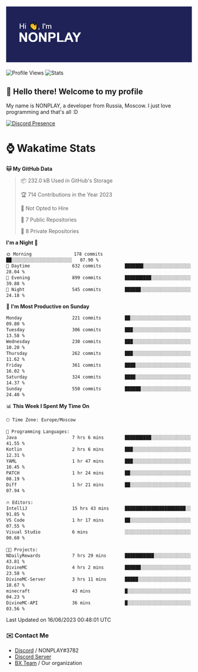 ![Discord Presence](./header.png)
<br></br>
![Profile Views](https://komarev.com/ghpvc/?username=NONPLAYT&color=blue&style=for-the-badge)
![Stats](https://img.shields.io/badge/0%25-OPTIMIZED-orange?style=for-the-badge)


## :wave: Hello there! Welcome to my profile

My name is NONPLAY, a developer from Russia, Moscow. I just love programming and that's all :D

[![Discord Presence](https://lanyard.cnrad.dev/api/597087584090587177)](https://discord.com/users/597087584090587177) 

# ⌚ Wakatime Stats

<!--START_SECTION:waka-->
**🐱 My GitHub Data** 

> 📦 232.0 kB Used in GitHub's Storage 
 > 
> 🏆 714 Contributions in the Year 2023
 > 
> 🚫 Not Opted to Hire
 > 
> 📜 7 Public Repositories 
 > 
> 🔑 8 Private Repositories 
 > 
**I'm a Night 🦉** 

```text
🌞 Morning                178 commits         ██░░░░░░░░░░░░░░░░░░░░░░░   07.90 % 
🌆 Daytime                632 commits         ███████░░░░░░░░░░░░░░░░░░   28.04 % 
🌃 Evening                899 commits         ██████████░░░░░░░░░░░░░░░   39.88 % 
🌙 Night                  545 commits         ██████░░░░░░░░░░░░░░░░░░░   24.18 % 
```
📅 **I'm Most Productive on Sunday** 

```text
Monday                   221 commits         ██░░░░░░░░░░░░░░░░░░░░░░░   09.80 % 
Tuesday                  306 commits         ███░░░░░░░░░░░░░░░░░░░░░░   13.58 % 
Wednesday                230 commits         ███░░░░░░░░░░░░░░░░░░░░░░   10.20 % 
Thursday                 262 commits         ███░░░░░░░░░░░░░░░░░░░░░░   11.62 % 
Friday                   361 commits         ████░░░░░░░░░░░░░░░░░░░░░   16.02 % 
Saturday                 324 commits         ████░░░░░░░░░░░░░░░░░░░░░   14.37 % 
Sunday                   550 commits         ██████░░░░░░░░░░░░░░░░░░░   24.40 % 
```


📊 **This Week I Spent My Time On** 

```text
🕑︎ Time Zone: Europe/Moscow

💬 Programming Languages: 
Java                     7 hrs 6 mins        ██████████░░░░░░░░░░░░░░░   41.55 % 
Kotlin                   2 hrs 6 mins        ███░░░░░░░░░░░░░░░░░░░░░░   12.31 % 
YAML                     1 hr 47 mins        ███░░░░░░░░░░░░░░░░░░░░░░   10.45 % 
PATCH                    1 hr 24 mins        ██░░░░░░░░░░░░░░░░░░░░░░░   08.19 % 
Diff                     1 hr 21 mins        ██░░░░░░░░░░░░░░░░░░░░░░░   07.94 % 

🔥 Editors: 
IntelliJ                 15 hrs 43 mins      ███████████████████████░░   91.85 % 
VS Code                  1 hr 17 mins        ██░░░░░░░░░░░░░░░░░░░░░░░   07.55 % 
Visual Studio            6 mins              ░░░░░░░░░░░░░░░░░░░░░░░░░   00.60 % 

🐱‍💻 Projects: 
NDailyRewards            7 hrs 29 mins       ███████████░░░░░░░░░░░░░░   43.81 % 
DivineMC                 4 hrs 2 mins        ██████░░░░░░░░░░░░░░░░░░░   23.58 % 
DivineMC-Server          3 hrs 11 mins       █████░░░░░░░░░░░░░░░░░░░░   18.67 % 
minecraft                43 mins             █░░░░░░░░░░░░░░░░░░░░░░░░   04.23 % 
DivineMC-API             36 mins             █░░░░░░░░░░░░░░░░░░░░░░░░   03.56 % 
```


 Last Updated on 16/06/2023 00:48:01 UTC
<!--END_SECTION:waka-->

### ✉️ Contact Me

- [Discord](https://discord.com/users/597087584090587177) / NONPLAY#3782
- [Discord Server](https://discord.gg/p7cxhw7E2M)
- [BX Team](https://github.com/BX-Team) / Our organization
